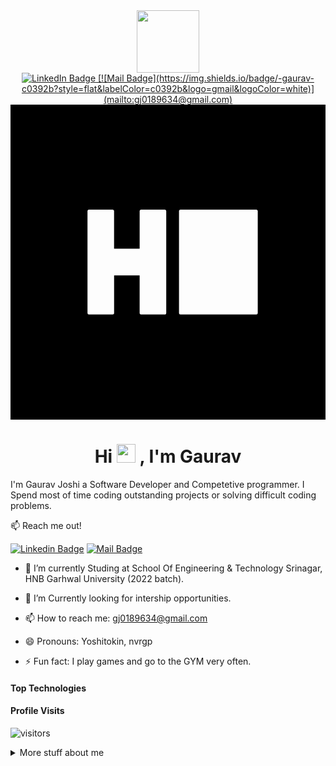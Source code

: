 <div id="header" align="center">
<img src="https://media.giphy.com/media/M9gbBd9nbDrOTu1Mqx/giphy.gif"/ width="100px">
<div id="badges">
<a href="https://www.linkedin.com/in/gaurav-joshi-a41686150/">
<img src="https://img.shields.io/badge/LinkedIn-blue?style=for-the-badge&logo=linkedin&logoColor=white" alt="LinkedIn Badge"/>
</a>
<a href="your-email">
[![Mail Badge](https://img.shields.io/badge/-gaurav-c0392b?style=flat&labelColor=c0392b&logo=gmail&logoColor=white)](mailto:gj0189634@gmail.com)
</a>
 <a href="https://www.hackerrank.com/gj0189634">
  <svg role="img" viewBox="0 0 24 24" xmlns="http://www.w3.org/2000/svg"><title>HackerRank</title><path d="M0 0v24h24V0zm9.95 8.002h1.805c.061 0 .111.05.111.111v7.767c0 .061-.05.111-.11.111H9.95c-.061 0-.111-.05-.111-.11v-2.87H7.894v2.87c0 .06-.05.11-.11.11H5.976a.11.11 0 01-.11-.11V8.112c0-.06.05-.11.11-.11h1.806c.061 0 .11.05.11.11v2.869H9.84v-2.87c0-.06.05-.11.11-.11zm2.999 0h5.778c.061 0 .111.05.111.11v7.767a.11.11 0 01-.11.112h-5.78a.11.11 0 01-.11-.11V8.111c0-.06.05-.11.11-.11z"/></svg>
 </a>
 <a href=""> </a>
</div>
 <img id="badges" src="https://visitor-badge.glitch.me/badge?page_id=Gaurav-99.Gaurav-99" alt=""/>
 <h1>
  Hi
  <img src="https://media.giphy.com/media/hvRJCLFzcasrR4ia7z/giphy.gif" width="30px"/>
  , I'm Gaurav
</h1>
</div>





I'm Gaurav Joshi a Software Developer and Competetive programmer. I Spend most of time coding outstanding projects or solving difficult coding problems.

:mailbox: Reach me out!

 [![Linkedin Badge](https://img.shields.io/badge/-Gaurav-0e76a8?style=flat&labelColor=0e76a8&logo=linkedin&logoColor=white)](https://www.linkedin.com/in/gaurav-joshi-a41686150/) [![Mail Badge](https://img.shields.io/badge/-gaurav-c0392b?style=flat&labelColor=c0392b&logo=gmail&logoColor=white)](mailto:gj0189634@gmail.com)

<!-- TODO: Add last video link -->

- 🔭 I’m currently Studing at School Of Engineering & Technology Srinagar, HNB Garhwal University (2022 batch).

- 🤔 I’m Currently looking for intership opportunities.
- 📫 How to reach me: gj0189634@gmail.com
- 😄 Pronouns: Yoshitokin, nvrgp
- ⚡ Fun fact: I play games and go to the GYM very often.

#### Top Technologies

<!-- TODO: Make technologies links takes you to repositories -->


#### Profile Visits 

![visitors](https://visitor-badge.glitch.me/badge?page_id=Gaurav-99.Gaurav-99)


 
<details>
<summary>
  More stuff about me
</summary>

<br>

#### Coding Stats

 ###

#### Github Stats

![Gaurav's github stats](https://github-readme-stats.vercel.app/api?username=Gaurav-99&count_private=true&theme=tokyonight&hide=contribs,prs)

</details>
